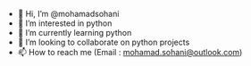 - 👋 Hi, I’m @mohamadsohani
- 👀 I’m interested in python
- 🌱 I’m currently learning python
- 💞️ I’m looking to collaborate on python projects
- 📫 How to reach me (Email : mohamad.sohani@outlook.com)

<!---
mohamadsohani/mohamadsohani is a ✨ special ✨ repository because its `README.md` (this file) appears on your GitHub profile.
You can click the Preview link to take a look at your changes.
--->
